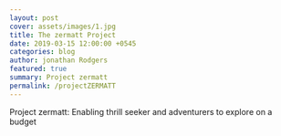 ```yaml
---
layout: post
cover: assets/images/1.jpg
title: The zermatt Project
date: 2019-03-15 12:00:00 +0545
categories: blog
author: jonathan Rodgers
featured: true
summary: Project zermatt
permalink: /projectZERMATT
---
```


Project zermatt: Enabling thrill seeker and adventurers to explore on a budget 
